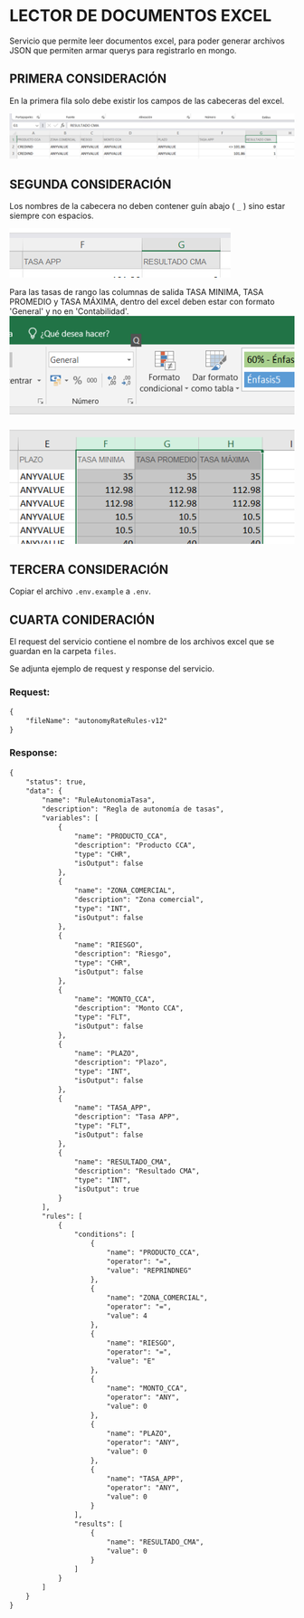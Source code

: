 # LECTOR DE DOCUMENTOS EXCEL
Servicio que permite leer documentos excel, para poder generar archivos JSON que permiten armar querys para registrarlo en mongo.

## PRIMERA CONSIDERACIÓN
En la primera fila solo debe existir los campos de las cabeceras del excel.

![alt text](public/images/cabeceras_formato.png)

## SEGUNDA CONSIDERACIÓN
Los nombres de la cabecera no deben contener guín abajo ( ```_``` ) sino estar siempre con espacios.

![alt text](public/images/cabeceras_example.png)

Para las tasas de rango las columnas de salida TASA MINIMA, TASA PROMEDIO y TASA MÁXIMA, dentro del excel deben estar con formato 'General' y no en 'Contabilidad'.
![alt text](public/images/cabeceras_formato_range_rate.png)

## TERCERA CONSIDERACIÓN
Copiar el archivo ```.env.example``` a ```.env```.

## CUARTA CONIDERACIÓN
El request del servicio contiene el nombre de los archivos excel que se guardan en la carpeta ```files```.

Se adjunta ejemplo de request y response del servicio.

### Request:
```
{
    "fileName": "autonomyRateRules-v12"
}
```

### Response:
```
{
    "status": true,
    "data": {
        "name": "RuleAutonomiaTasa",
        "description": "Regla de autonomía de tasas",
        "variables": [
            {
                "name": "PRODUCTO_CCA",
                "description": "Producto CCA",
                "type": "CHR",
                "isOutput": false
            },
            {
                "name": "ZONA_COMERCIAL",
                "description": "Zona comercial",
                "type": "INT",
                "isOutput": false
            },
            {
                "name": "RIESGO",
                "description": "Riesgo",
                "type": "CHR",
                "isOutput": false
            },
            {
                "name": "MONTO_CCA",
                "description": "Monto CCA",
                "type": "FLT",
                "isOutput": false
            },
            {
                "name": "PLAZO",
                "description": "Plazo",
                "type": "INT",
                "isOutput": false
            },
            {
                "name": "TASA_APP",
                "description": "Tasa APP",
                "type": "FLT",
                "isOutput": false
            },
            {
                "name": "RESULTADO_CMA",
                "description": "Resultado CMA",
                "type": "INT",
                "isOutput": true
            }
        ],
        "rules": [
            {
                "conditions": [
                    {
                        "name": "PRODUCTO_CCA",
                        "operator": "=",
                        "value": "REPRINDNEG"
                    },
                    {
                        "name": "ZONA_COMERCIAL",
                        "operator": "=",
                        "value": 4
                    },
                    {
                        "name": "RIESGO",
                        "operator": "=",
                        "value": "E"
                    },
                    {
                        "name": "MONTO_CCA",
                        "operator": "ANY",
                        "value": 0
                    },
                    {
                        "name": "PLAZO",
                        "operator": "ANY",
                        "value": 0
                    },
                    {
                        "name": "TASA_APP",
                        "operator": "ANY",
                        "value": 0
                    }
                ],
                "results": [
                    {
                        "name": "RESULTADO_CMA",
                        "value": 0
                    }
                ]
            }
        ]
    }
}
```